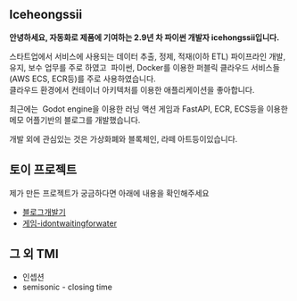 
## Iceheongssii

**안녕하세요, 자동화로 제품에 기여하는 2.9년 차 파이썬 개발자 icehongssii입니다.**  

스타트업에서 서비스에 사용되는 데이터 추출, 정제, 적재(이하 ETL) 파이프라인 개발, 유지, 보수 업무를 주로 하였고  파이썬, Docker를 이용한 퍼블릭 클라우드 서비스들(AWS ECS, ECR등)를 주로 사용하였습니다.  
클라우드 환경에서 컨테이너 아키텍처를 이용한 애플리케이션을 좋아합니다.

최근에는  Godot engine을 이용한 러닝 액션 게임과 FastAPI, ECR, ECS등을 이용한 메모 어플기반의 블로그를 개발했습니다.

개발 외에 관심있는 것은 가상화폐와 블록체인, 라떼 아트등이있습니다.

## 토이 프로젝트

제가 만든 프로젝트가 궁금하다면 아래에 내용을 확인해주세요 

 - [블로그개발기](https://xxx.icehongssii.xyz/project/obsidianBlog)
 - [게임-idontwaitingforwater](https://xxx.icehongssii.xyz/project/obsidianBlog)

## 그 외 TMI

- 인셉션 
- semisonic - closing time